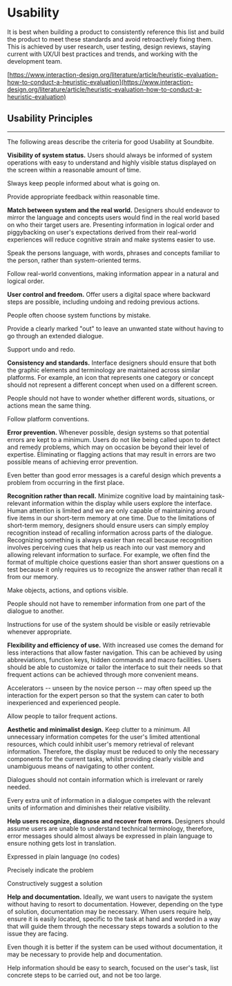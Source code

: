 # Usability

It is best when building a product to consistently reference this list and build the product to meet these standards and avoid retroactively fixing them. This is achieved by user research, user testing, design reviews, staying current with UX/UI best practices and trends, and working with the development team.

[https://www.interaction-design.org/literature/article/heuristic-evaluation-how-to-conduct-a-heuristic-evaluation](https://www.interaction-design.org/literature/article/heuristic-evaluation-how-to-conduct-a-heuristic-evaluation)

## Usability Principles
---
The following areas describe the criteria for good Usability at Soundbite.

**Visibility of system status.** Users should always be informed of system operations with easy to understand and highly visible status displayed on the screen within a reasonable amount of time.

Slways keep people informed about what is going on.

Provide appropriate feedback within reasonable time.

**Match between system and the real world.** Designers should endeavor to mirror the language and concepts users would find in the real world based on who their target users are. Presenting information in logical order and piggybacking on user's expectations derived from their real-world experiences will reduce cognitive strain and make systems easier to use.

Speak the persons language, with words, phrases and concepts familiar to the person, rather than system-oriented terms.

Follow real-world conventions, making information appear in a natural and logical order.

**User control and freedom.** Offer users a digital space where backward steps are possible, including undoing and redoing previous actions.

People often choose system functions by mistake.

Provide a clearly marked "out" to leave an unwanted state without having to go through an extended dialogue.

Support undo and redo.

**Consistency and standards.** Interface designers should ensure that both the graphic elements and terminology are maintained across similar platforms. For example, an icon that represents one category or concept should not represent a different concept when used on a different screen.

People should not have to wonder whether different words, situations, or actions mean the same thing.

Follow platform conventions.

**Error prevention.** Whenever possible, design systems so that potential errors are kept to a minimum. Users do not like being called upon to detect and remedy problems, which may on occasion be beyond their level of expertise. Eliminating or flagging actions that may result in errors are two possible means of achieving error prevention.

Even better than good error messages is a careful design which prevents a problem from occurring in the first place.

**Recognition rather than recall.** Minimize cognitive load by maintaining task-relevant information within the display while users explore the interface. Human attention is limited and we are only capable of maintaining around five items in our short-term memory at one time. Due to the limitations of short-term memory, designers should ensure users can simply employ recognition instead of recalling information across parts of the dialogue. Recognizing something is always easier than recall because recognition involves perceiving cues that help us reach into our vast memory and allowing relevant information to surface. For example, we often find the format of multiple choice questions easier than short answer questions on a test because it only requires us to recognize the answer rather than recall it from our memory.

Make objects, actions, and options visible.

People should not have to remember information from one part of the dialogue to another.

Instructions for use of the system should be visible or easily retrievable whenever appropriate.

**Flexibility and efficiency of use.** With increased use comes the demand for less interactions that allow faster navigation. This can be achieved by using abbreviations, function keys, hidden commands and macro facilities. Users should be able to customize or tailor the interface to suit their needs so that frequent actions can be achieved through more convenient means.

Accelerators -- unseen by the novice person -- may often speed up the interaction for the expert person so that the system can cater to both inexperienced and experienced people.

Allow people to tailor frequent actions.

**Aesthetic and minimalist design.** Keep clutter to a minimum. All unnecessary information competes for the user's limited attentional resources, which could inhibit user's memory retrieval of relevant information. Therefore, the display must be reduced to only the necessary components for the current tasks, whilst providing clearly visible and unambiguous means of navigating to other content.

Dialogues should not contain information which is irrelevant or rarely needed.

Every extra unit of information in a dialogue competes with the relevant units of information and diminishes their relative visibility.

**Help users recognize, diagnose and recover from errors.** Designers should assume users are unable to understand technical terminology, therefore, error messages should almost always be expressed in plain language to ensure nothing gets lost in translation.

Expressed in plain language (no codes)

Precisely indicate the problem

Constructively suggest a solution

**Help and documentation.** Ideally, we want users to navigate the system without having to resort to documentation. However, depending on the type of solution, documentation may be necessary. When users require help, ensure it is easily located, specific to the task at hand and worded in a way that will guide them through the necessary steps towards a solution to the issue they are facing.

Even though it is better if the system can be used without documentation, it may be necessary to provide help and documentation.

Help information should be easy to search, focused on the user's task, list concrete steps to be carried out, and not be too large.